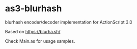 # as3-blurhash
blurhash encoder/decoder implementation for ActionScript 3.0

Based on https://blurha.sh/

Check Main.as for usage samples.
